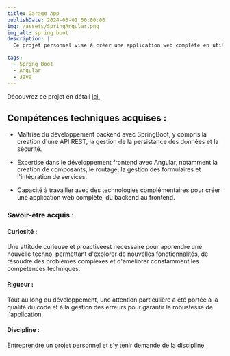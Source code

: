 ```yaml
---
title: Garage App
publishDate: 2024-03-01 00:00:00
img: /assets/SpringAngular.png
img_alt: spring boot
description: |
  Ce projet personnel vise à créer une application web complète en utilisant les frameworks Spring pour le backend et Angular pour le frontend. La première partie du développement se concentre sur la création d'une API REST avec Spring, ainsi que sur la mise en place de la persistance des données dans une base de données. La seconde partie consiste à développer le frontend avec Angular, en consommant l'API fournie par le backend et en mettant en forme les données pour offrir une interface utilisateur conviviale et interactive.

tags:
  - Spring Boot
  - Angular
  - Java
---
```


 Découvrez ce projet en détail <a href="https://gitlab.univ-lille.fr/selim.hamza.etu/garageappspringboot">ici.</a>

## Compétences techniques acquises :

 - Maîtrise du développement backend avec SpringBoot, y compris la création d'une API REST, la gestion de la persistance des données et la sécurité.

 - Expertise dans le développement frontend avec Angular, notamment la création de composants, le routage, la gestion des formulaires et l'intégration de services.

 - Capacité à travailler avec des technologies complémentaires pour créer une application web complète, du backend au frontend.

### Savoir-être acquis :

#### Curiosité :  
Une attitude curieuse et proactiveest necessaire pour apprendre une nouvelle techno, permettant d'explorer de nouvelles fonctionnalités, de résoudre des problèmes complexes et d'améliorer constamment les compétences techniques.

#### Rigueur : 
  Tout au long du développement, une attention particulière a été portée à la qualité du code et à la gestion des erreurs pour garantir la robustesse de l'application.

#### Discipline : 
  Entreprendre un projet personnel et s'y tenir demande de la discipline.

